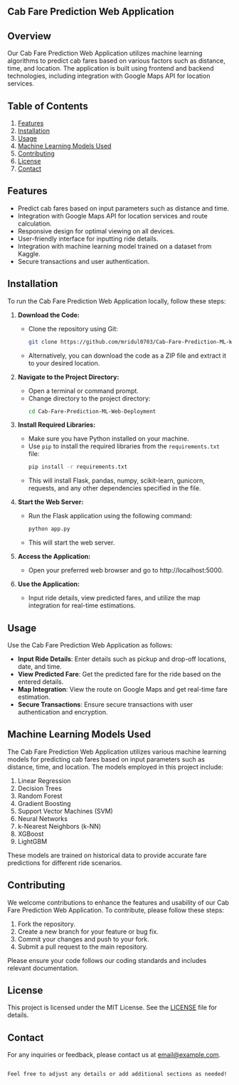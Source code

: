 ## Cab Fare Prediction Web Application

## Overview

Our Cab Fare Prediction Web Application utilizes machine learning algorithms to predict cab fares based on various factors such as distance, time, and location. The application is built using frontend and backend technologies, including integration with Google Maps API for location services.

## Table of Contents

1. [Features](#features)
2. [Installation](#installation)
3. [Usage](#usage)
4. [Machine Learning Models Used](#machine-learning-models-used)
5. [Contributing](#contributing)
6. [License](#license)
7. [Contact](#contact)


## Features

- Predict cab fares based on input parameters such as distance and time.
- Integration with Google Maps API for location services and route calculation.
- Responsive design for optimal viewing on all devices.
- User-friendly interface for inputting ride details.
- Integration with machine learning model trained on a dataset from Kaggle.
- Secure transactions and user authentication.

## Installation

To run the Cab Fare Prediction Web Application locally, follow these steps:

1. **Download the Code:**
   - Clone the repository using Git:
     ```bash
     git clone https://github.com/mridul0703/Cab-Fare-Prediction-ML-Web-Deployment.git
     ```
   - Alternatively, you can download the code as a ZIP file and extract it to your desired location.

2. **Navigate to the Project Directory:**
   - Open a terminal or command prompt.
   - Change directory to the project directory:
     ```bash
     cd Cab-Fare-Prediction-ML-Web-Deployment
     ```

3. **Install Required Libraries:**
   - Make sure you have Python installed on your machine.
   - Use `pip` to install the required libraries from the `requirements.txt` file:
     ```bash
     pip install -r requirements.txt
     ```
   - This will install Flask, pandas, numpy, scikit-learn, gunicorn, requests, and any other dependencies specified in the file.

4. **Start the Web Server:**
   - Run the Flask application using the following command:
     ```bash
     python app.py
     ```
   - This will start the web server.

5. **Access the Application:**
   - Open your preferred web browser and go to http://localhost:5000.

6. **Use the Application:**
   - Input ride details, view predicted fares, and utilize the map integration for real-time estimations.

## Usage

Use the Cab Fare Prediction Web Application as follows:

- **Input Ride Details**: Enter details such as pickup and drop-off locations, date, and time.
- **View Predicted Fare**: Get the predicted fare for the ride based on the entered details.
- **Map Integration**: View the route on Google Maps and get real-time fare estimation.
- **Secure Transactions**: Ensure secure transactions with user authentication and encryption.

## Machine Learning Models Used

The Cab Fare Prediction Web Application utilizes various machine learning models for predicting cab fares based on input parameters such as distance, time, and location. The models employed in this project include:

1. Linear Regression
2. Decision Trees
3. Random Forest
4. Gradient Boosting
5. Support Vector Machines (SVM)
6. Neural Networks
7. k-Nearest Neighbors (k-NN)
8. XGBoost
9. LightGBM

These models are trained on historical data to provide accurate fare predictions for different ride scenarios.

## Contributing

We welcome contributions to enhance the features and usability of our Cab Fare Prediction Web Application. To contribute, please follow these steps:

1. Fork the repository.
2. Create a new branch for your feature or bug fix.
3. Commit your changes and push to your fork.
4. Submit a pull request to the main repository.

Please ensure your code follows our coding standards and includes relevant documentation.

## License

This project is licensed under the MIT License. See the [LICENSE](LICENSE) file for details.

## Contact

For any inquiries or feedback, please contact us at [email@example.com](mailto:mridulmkumar07@gmail.com).
```

Feel free to adjust any details or add additional sections as needed!
